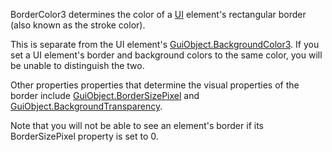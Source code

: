 BorderColor3 determines the color of a [UI](https://developer.roblox.com/en-us/api-reference/class/GuiObject) element's rectangular border (also known as the stroke color).

This is separate from the UI element's [GuiObject.BackgroundColor3](https://developer.roblox.com/en-us/api-reference/property/GuiObject/BackgroundColor3). If you set a UI element's border and background colors to the same color, you will be unable to distinguish the two.

Other properties properties that determine the visual properties of the border include [GuiObject.BorderSizePixel](https://developer.roblox.com/en-us/api-reference/property/GuiObject/BorderSizePixel) and [GuiObject.BackgroundTransparency](https://developer.roblox.com/en-us/api-reference/property/GuiObject/BackgroundTransparency).

Note that you will not be able to see an element's border if its BorderSizePixel property is set to 0.